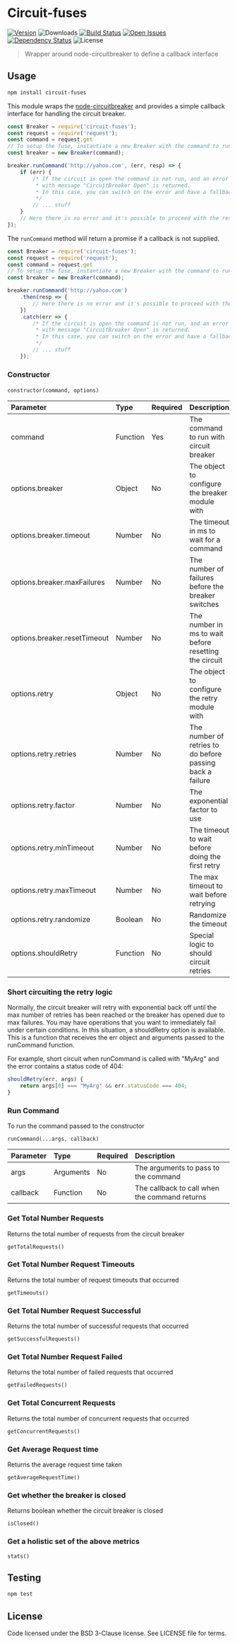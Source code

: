 # Circuit-fuses
[![Version][npm-image]][npm-url] ![Downloads][downloads-image] [![Build Status][status-image]][status-url] [![Open Issues][issues-image]][issues-url] [![Dependency Status][daviddm-image]][daviddm-url] ![License][license-image]

> Wrapper around node-circuitbreaker to define a callback interface

## Usage

```bash
npm install circuit-fuses
```

This module wraps the [node-circuitbreaker] and provides a simple callback interface for handling the circuit breaker.

```js
const Breaker = require('circuit-fuses');
const request = require('request');
const command = request.get
// To setup the fuse, instantiate a new Breaker with the command to run
const breaker = new Breaker(command);

breaker.runCommand('http://yahoo.com', (err, resp) => {
    if (err) {
        /* If the circuit is open the command is not run, and an error
         * with message "CircuitBreaker Open" is returned.
         * In this case, you can switch on the error and have a fallback technique
         */
        // ... stuff
    }
    // Here there is no error and it's possible to proceed with the resp object
});
```

The `runCommand` method will return a promise if a callback is not supplied.

```js
const Breaker = require('circuit-fuses');
const request = require('request');
const command = request.get
// To setup the fuse, instantiate a new Breaker with the command to run
const breaker = new Breaker(command);

breaker.runCommand('http://yahoo.com')
    .then(resp => {
        // Here there is no error and it's possible to proceed with the resp object
    })
    .catch(err => {
        /* If the circuit is open the command is not run, and an error
         * with message "CircuitBreaker Open" is returned.
         * In this case, you can switch on the error and have a fallback technique
         */
        // ... stuff
    });
```

### Constructor
`constructor(command, options)` 

| Parameter        | Type  | Required  |  Description | Default |
| :-------------   | :---- | :---- | :-------------| :---------- |
| command        | Function | Yes | The command to run with circuit breaker | none |
| options.breaker | Object | No | The object to configure the breaker module with | {} |
| options.breaker.timeout | Number | No | The timeout in ms to wait for a command | 10000 |
| options.breaker.maxFailures | Number | No | The number of failures before the breaker switches |  5  |
| options.breaker.resetTimeout | Number | No | The number in ms to wait before resetting the circuit |  50 |
| options.retry | Object | No | The object to configure the retry module with | {} |
| options.retry.retries | Number | No | The number of retries to do before passing back a failure | 5 |
| options.retry.factor | Number | No | The exponential factor to use | 2 |
| options.retry.minTimeout | Number | No | The timeout to wait before doing the first retry | 1000 |
| options.retry.maxTimeout | Number | No | The max timeout to wait before retrying | Number.MAX_VALUE |
| options.retry.randomize | Boolean | No | Randomize the timeout | false |
| options.shouldRetry | Function | No | Special logic to should circuit retries | () => true |

### Short circuiting the retry logic
Normally, the circuit breaker will retry with exponential back off until the max number of retries has been reached or the breaker has opened due to max failures. You may have operations that you want to immediately fail under certain conditions. In this situation, a shouldRetry option is available. This is a function that receives the err object and arguments passed to the runCommand function.

For example, short circuit when runCommand is called with "MyArg" and the error contains a status code of 404:

```js
shouldRetry(err, args) {
    return args[0] === "MyArg" && err.statusCode === 404;
}
```

### Run Command
To run the command passed to the constructor

`runCommand(...args, callback)`

| Parameter        | Type  | Required  |  Description |
| :-------------   | :---- | :---- | :-------------|
| args        | Arguments | No | The arguments to pass to the command |
| callback | Function | No | The callback to call when the command returns |

### Get Total Number Requests
Returns the total number of requests from the circuit breaker

`getTotalRequests()`

### Get Total Number Request Timeouts
Returns the total number of request timeouts that occurred

`getTimeouts()`

### Get Total Number Request Successful
Returns the total number of successful requests that occurred

`getSuccessfulRequests()`

### Get Total Number Request Failed
Returns the total number of failed requests that occurred

`getFailedRequests()`

### Get Total Concurrent Requests
Returns the total number of concurrent requests that occurred

`getConcurrentRequests()`

### Get Average Request time
Returns the average request time taken

`getAverageRequestTime()`

### Get whether the breaker is closed
Returns boolean whether the circuit breaker is closed

`isClosed()`

### Get a holistic set of the above metrics
`stats()`

## Testing

```bash
npm test
```

## License

Code licensed under the BSD 3-Clause license. See LICENSE file for terms.

[npm-image]: https://img.shields.io/npm/v/circuit-fuses.svg
[npm-url]: https://npmjs.org/package/circuit-fuses
[downloads-image]: https://img.shields.io/npm/dt/circuit-fuses.svg
[license-image]: https://img.shields.io/npm/l/circuit-fuses.svg
[issues-image]: https://img.shields.io/github/issues/screwdriver-cd/circuit-fuses.svg
[issues-url]: https://github.com/screwdriver-cd/circuit-fuses/issues
[status-image]: https://cd.screwdriver.cd/pipelines/4b5d5fac50d116c39b24347a9617475f225a9546/badge
[status-url]: https://cd.screwdriver.cd/pipelines/4b5d5fac50d116c39b24347a9617475f225a9546
[daviddm-image]: https://david-dm.org/screwdriver-cd/circuit-fuses.svg?theme=shields.io
[daviddm-url]: https://david-dm.org/screwdriver-cd/circuit-fuses
[node-circuitbreaker]: https://github.com/ryanfitz/node-circuitbreaker
